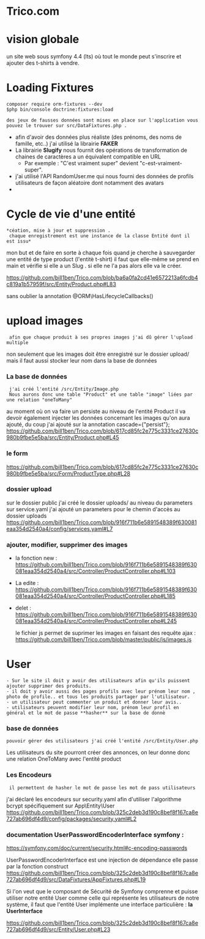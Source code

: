 # Trico.com


vision globale
================
un site web sous symfony 4.4 (lts) où tout le monde peut s'inscrire et ajouter des t-shirts à vendre.


Loading Fixtures
================

    composer require orm-fixtures --dev
    $php bin/console doctrine:fixtures:load
    
    des jeux de fausses données sont mises en place sur l'application vous pouvez le trouver sur src/DataFixtures.php .
    
 
           
* afin d'avoir des données plus réaliste (des prénoms, des noms de famille, etc..) j'ai utilisé la librairie **FAKER** 
* La librairie **Slugify** nous fournit des opérations de transformation de chaines de caractères a un équivalent compatible en URL
  * Par exemple : "C'est vraiment super" devient "c-est-vraiment-super".
* j'ai utilisé l'API RandomUser.me qui nous fourni des données de profils utilisateurs de façon aléatoire dont notamment des avatars
* 

 Cycle de vie d'une entité  
 ==========================
    *céation, mise à jour et suppression .
     chaque enregistrement est une instance de la classe Entité dont il est issu*
  
mon but et de faire en sorte à chaque fois quand je cherche à sauvegarder une entité de type product (l'entitè t-shirt) il faut que elle-même se prend en main et vérifie si elle a un Slug . si elle ne l'a pas alors elle va le créer.

https://github.com/bill1ben/Trico.com/blob/ba6a0fa2cd41e6572213a6fcdb4c819a1b57959f/src/Entity/Product.php#L83

sans oublier la annotation @ORM\HasLifecycleCallbacks()
  
 upload images
 =============
     afin que chaque produit à ses propres images j'ai dû gérer l'upload multiple 
     
  non seulement que les images doit être enregistré sur le dossier upload/ mais il faut aussi stocker leur nom dans la base de données
  
   ### La base de données
  
     j'ai créé l'entité /src/Entity/Image.php 
     Nous aurons donc une table "Product" et une table "image" liées par une relation "oneToMany"

  au moment où on va faire un persiste au niveau de l'entité Product il va devoir également injecter les données concernant les images qu'on aura ajouté,
  du coup j'ai ajouté sur la annotation cascade={"persist"};
  https://github.com/bill1ben/Trico.com/blob/617cd85fc2e775c3331ce27630c980b9fbe5e5ba/src/Entity/Product.php#L45
  
   ### le form
 
  https://github.com/bill1ben/Trico.com/blob/617cd85fc2e775c3331ce27630c980b9fbe5e5ba/src/Form/ProductType.php#L28
    
   ### dossier upload
   
  sur le dossier public j'ai créé le dossier uploads/
  au niveau du parameters sur service.yaml j'ai ajouté un parameters pour le chemin d'accès au dossier uploads 
  https://github.com/bill1ben/Trico.com/blob/916f711b6e5891548389f630081eaa354d2540a4/config/services.yaml#L7
   
   ### ajouter, modifier, supprimer des images
   

* la fonction new : https://github.com/bill1ben/Trico.com/blob/916f711b6e5891548389f630081eaa354d2540a4/src/Controller/ProductController.php#L103
* La edite : https://github.com/bill1ben/Trico.com/blob/916f711b6e5891548389f630081eaa354d2540a4/src/Controller/ProductController.php#L185
* delet : https://github.com/bill1ben/Trico.com/blob/916f711b6e5891548389f630081eaa354d2540a4/src/Controller/ProductController.php#L245
  
  le fichier js permet de suprimer les images en faisant des requête ajax : https://github.com/bill1ben/Trico.com/blob/master/public/js/images.js
  
 User
 ====
    - Sur le site il doit y avoir des utilisateurs afin qu'ils puissent ajouter supprimer des produits.
    - il doit y avoir aussi des pages profils avec leur prénom leur nom , photo de profile.. et tous les produits partager par l'utilisateur.
    - un utilisateur peut commenter un produit et donner leur avis..
    - utilisateurs peuvent modifier leur nom, prénom leur profil en général et le mot de passe **hasher** sur la base de donnè 
 
  ### base de données
    pouvoir gérer des utilisateurs j'ai créé l'entité /src/Entity/User.php 
 
  Les utilisateurs du site pourront créer des annonces, on leur donne donc une relation OneToMany avec l'entité product
  
  ### Les Encodeurs
     il permettent de hasher le mot de passe les mot de pass utilisateurs
  
  
  j'ai déclaré les encodeurs sur security.yaml afin d'utiliser l'algorithme bcrypt spécifiquement sur App\Entity\User
  https://github.com/bill1ben/Trico.com/blob/325c2deb3d190c8bef8f167ca8e727ab696df4d9/config/packages/security.yaml#L2
  
  ### documentation UserPasswordEncoderInterface symfony : 
  https://symfony.com/doc/current/security.html#c-encoding-passwords
  
  UserPasswordEncoderInterface est une injection de dépendance elle passe par la fonction construct 
  https://github.com/bill1ben/Trico.com/blob/325c2deb3d190c8bef8f167ca8e727ab696df4d9/src/DataFixtures/AppFixtures.php#L19
  
  Si l'on veut que le composant de Sécurité de Symfony comprenne et puisse utiliser notre entité User comme celle qui représente     les utilisateurs de notre système, il faut que l'entité User implémente une interface particulière : **la UserInterface**
  
  https://github.com/bill1ben/Trico.com/blob/325c2deb3d190c8bef8f167ca8e727ab696df4d9/src/Entity/User.php#L23
  
  
